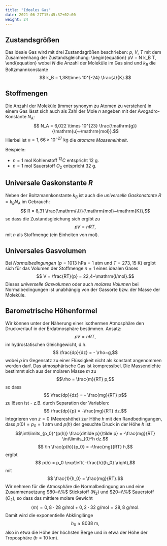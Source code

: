 ```yaml
---
title: "Ideales Gas"
date: 2021-06-27T15:45:37+02:00
weight: 24
---
```

## Zustandsgrößen
Das ideale Gas wird mit drei Zustandsgrößen beschrieben: $p$, $V$, $T$ mit dem
Zusammenhang der Zustandsgleichung:
\begin{equation}
 pV = N k_B T,
\end{equation}
wobei $N$ die Anzahl der Moleküle im Gas sind und $k_B$ die Boltzmannkonstante
$$ k_B = 1,38\times 10^{-24} \frac{J}{K}.$$

## Stoffmengen
Die Anzahl der Moleküle (immer synonym zu Atomen zu verstehen) in einem Gas 
lässt sich auch als Zahl der Mole $n$ angeben mit der Avogadro-Konstante $N_A$:
$$ N_A = 6,022 \times 10^{23} \frac{\mathrm{g}}{\mathrm{u}~\mathrm{mol}}.$$
Hierbei ist $\mathrm{u} = 1,66\times 10^{-27} ~\mathrm{kg}$ die _atomare
Masseneinheit_. 

Beispiele:
   * $n=1$ mol Kohlenstoff $^{12}C$ entspricht  12 g.
   * $n=1$ mol Sauerstoff $O_2$ entspricht 32 g.


## Universale Gaskonstante $R$
Neben der Boltzmannkonstante $k_B$ ist auch die _universelle Gaskonstante_ $R=k_B N_A$
im Gebrauch:
$$ R = 8,31 \frac{\mathrm{J}}{\mathrm{mol}~\mathrm{K}},$$
so dass die Zustandsgleichung sich ergibt zu
$$ pV = n R T,$$
mit $n$ als Stoffmenge (ein Einheiten von mol). 


## Universales Gasvolumen 
Bei _Normalbedingungen_ ($p=1013~\mathrm{hPa}=1~\mathrm{atm}$ und $T=273,15~\mathrm{K}$) ergibt sich für das 
Volumen der Stoffmenge $n=1$ eines idealen Gases
$$ V = \frac{RT}{p} = 22,4~\mathrm{l/mol}.$$
Dieses _universelle Gasvolumen_ oder auch _molares Volumen_ bei Normalbedingungen ist unabhängig von der Gassorte
bzw. der Masse der Moleküle.  

## Barometrische Höhenformel
Wir können unter der Näherung einer isothermen Atmosphäre den Druckverlauf in der Erdatmosphäre bestimmen.
Ansatz: 
$$ pV = n RT,$$
im hydrostatischen Gleichgewicht, d.h.
$$ \frac{dp}{dz} = - \rho~g,$$
wobei $\rho$ im Gegensatz zu einer Flüssigkeit nicht als konstant angenommen werden darf. Das atmosphärische Gas 
ist kompressibel. Die Massendichte bestimmt sich aus der molaren Masse $m$ zu 
$$\rho = \frac{m}{RT} p,$$
so dass
$$ \frac{dp}{dz} = - \frac{mg}{RT} p$$
zu lösen ist - z.B. durch Separation der Variablen:
$$ \frac{dp}{p} = -\frac{mg}{RT} dz.$$
Integrieren von $z=0$ (Meereshöhe) zur Höhe $h$  mit den Randbedingungen,
dass $p(0) = p_0=1~\mathrm{atm}$ und $p(h)$ der gesuchte Druck in der Höhe $h$ ist:
$$\int\limits_{p_0}^{p(h)} \frac{d\tilde p}{\tilde p} = -\frac{mg}{RT} \int\limits_{0}^h dz.$$
$$ \ln \frac{p(h)}{p_0} = -\frac{mg}{RT} h,$$
ergibt 
$$ p(h) = p_0 \exp\left( -\frac{h}{h_0} \right),$$
mit 
$$ \frac{1}{h_0} = \frac{mg}{RT}.$$
Wir nehmen für die Atmosphäre die Normalbedingung an und eine Zusammensetzung $80~\\%$ Stickstoff ($N_2$) und 
$20~\\%$ Sauerstoff ($O_2$), so dass das mittlere molare Gewicht 
$$ \langle m \rangle = 0,8\cdot 28~\mathrm{g/mol} + 0,2\cdot 32~\mathrm{g/mol} = 28,8~\mathrm{g/mol}.$$
Damit wird die exponentielle Abklinglänge 
$$ h_0 \approx 8038~\mathrm{m},$$
also in etwa die Höhe der höchsten Berge und in etwa der Höhe der Troposphäre ($h=10~\mathrm{km}$).

